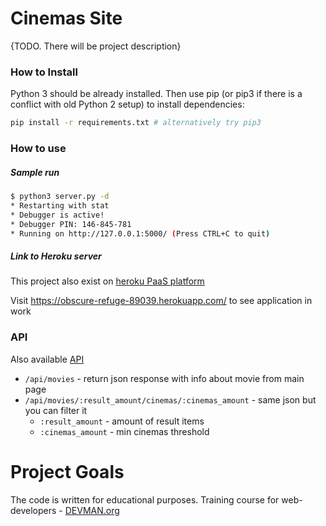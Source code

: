 # Cinemas Site

{TODO. There will be project description}

### How to Install

Python 3 should be already installed. Then use pip (or pip3 if there is a conflict with old Python 2 setup) to install dependencies:

```bash
pip install -r requirements.txt # alternatively try pip3
```

### How to use
##### Sample run
```bash
$ python3 server.py -d
* Restarting with stat
* Debugger is active!
* Debugger PIN: 146-845-781
* Running on http://127.0.0.1:5000/ (Press CTRL+C to quit)
```
##### Link to Heroku server
This project also exist on [heroku PaaS platform](https://www.heroku.com/)

Visit https://obscure-refuge-89039.herokuapp.com/ to see application in work

### API
Also available [API](https://obscure-refuge-89039.herokuapp.com/api) 
* `/api/movies` - return json response with info about movie from main page
* `/api/movies/:result_amount/cinemas/:cinemas_amount` - same json but you can filter it
    * `:result_amount` - amount of result items
    * `:cinemas_amount` - min cinemas threshold 

# Project Goals

The code is written for educational purposes. Training course for web-developers - [DEVMAN.org](https://devman.org)
